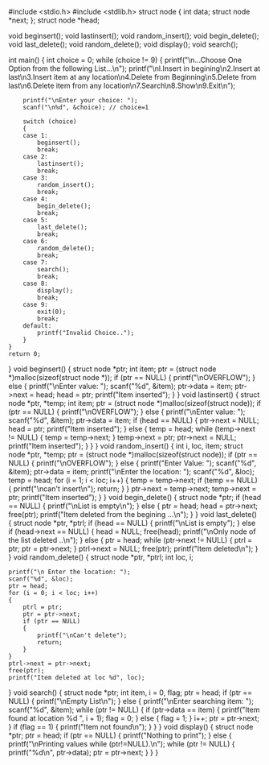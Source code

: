 #include <stdio.h>
#include <stdlib.h>
struct node
{
    int data;
    struct node *next;
};
struct node *head;

void beginsert();
void lastinsert();
void random_insert();
void begin_delete();
void last_delete();
void random_delete();
void display();
void search();

int main()
{
    int choice = 0;
    while (choice != 9)
    {
        printf("\n...Choose One Option from the following List...\n");
        printf("\nl.Insert in begining\n2.Insert at last\n3.Insert item at any location\n4.Delete from Beginning\n5.Delete from last\n6.Delete item from any location\n7.Search\n8.Show\n9.Exit\n");

        printf("\nEnter your choice: ");
        scanf("\n%d", &choice); // choice=1

        switch (choice)
        {
        case 1:
            beginsert();
            break;
        case 2:
            lastinsert();
            break;
        case 3:
            random_insert();
            break;
        case 4:
            begin_delete();
            break;
        case 5:
            last_delete();
            break;
        case 6:
            random_delete();
            break;
        case 7:
            search();
            break;
        case 8:
            display();
            break;
        case 9:
            exit(0);
            break;
        default:
            printf("Invalid Choice..");
        }
    }
    return 0;
}
void beginsert()
{
    struct node *ptr;
    int item;
    ptr = (struct node *)malloc(sizeof(struct node *));
    if (ptr == NULL)
    {
        printf("\nOVERFLOW");
    }
    else
    {
        printf("\nEnter value: ");
        scanf("%d", &item);
        ptr->data = item;
        ptr->next = head;
        head = ptr;
        printf("Item inserted");
    }
}
void lastinsert()
{
    struct node *ptr, *temp;
    int item;
    ptr = (struct node *)malloc(sizeof(struct node));
    if (ptr == NULL)
    {
        printf("\nOVERFLOW");
    }
    else
    {
        printf("\nEnter value: ");
        scanf("%d", &item);
        ptr->data = item;
        if (head == NULL)
        {
            ptr->next = NULL;
            head = ptr;
            printf("Item inserted");
        }
        else
        {
            temp = head;
            while (temp->next != NULL)
            {
                temp = temp->next;
            }
            temp->next = ptr;
            ptr->next = NULL;
            printf("Item inserted");
        }
    }
}
void random_insert()
{
    int i, loc, item;
    struct node *ptr, *temp;
    ptr = (struct node *)malloc(sizeof(struct node));
    if (ptr == NULL)
    {
        printf("\nOVERFLOW");
    }
    else
    {
        printf("Enter Value: ");
        scanf("%d", &item);
        ptr->data = item;
        printf("\nEnter the location: ");
        scanf("%d", &loc);
        temp = head;
        for (i = 1; i < loc; i++)
        {
            temp = temp->next;
            if (temp == NULL)
            {
                printf("\ncan't insert\n");
                return;
            }
        }
        ptr->next = temp->next;
        temp->next = ptr;
        printf("Item inserted");
    }
}
void begin_delete()
{
    struct node *ptr;
    if (head == NULL)
    {
        printf("\nList is empty\n");
    }
    else
    {
        ptr = head;
        head = ptr->next;
        free(ptr);
        printf("Item deleted from the begining ...\n");
    }
}
void last_delete()
{
    struct node *ptr, *ptrl;
    if (head == NULL)
    {
        printf("\nList is empty");
    }
    else if (head->next == NULL)
    {
        head = NULL;
        free(head);
        printf("\nOnly node of the list deleted ..\n");
    }
    else
    {
        ptr = head;
        while (ptr->next != NULL)
        {
            ptrl = ptr;
            ptr = ptr->next;
        }
        ptrl->next = NULL;
        free(ptr);
        printf("Item deleted\n");
    }
}
void random_delete()
{
    struct node *ptr, *ptrl;
    int loc, i;

    printf("\n Enter the location: ");
    scanf("%d", &loc);
    ptr = head;
    for (i = 0; i < loc; i++)
    {
        ptrl = ptr;
        ptr = ptr->next;
        if (ptr == NULL)
        {
            printf("\nCan't delete");
            return;
        }
    }
    ptrl->next = ptr->next;
    free(ptr);
    printf("Item deleted at loc %d", loc);
}
void search()
{
    struct node *ptr;
    int item, i = 0, flag;
    ptr = head;
    if (ptr == NULL)
    {
        printf("\nEmpty List\n");
    }
    else
    {
        printf("\nEnter searching item: ");
        scanf("%d", &item);
        while (ptr != NULL)
        {
            if (ptr->data == item)
            {
                printf("Item found at location %d ", i + 1);
                flag = 0;
            }
            else
            {
                flag = 1;
            }
            i++;
            ptr = ptr->next;
        }
        if (flag == 1)
        {
            printf("Item not found\n");
        }
    }
}
void display()
{
    struct node *ptr;
    ptr = head;
    if (ptr == NULL)
    {
        printf("Nothing to print");
    }
    else
    {
        printf("\nPrinting values while (ptr!=NULL).\n");
        while (ptr != NULL)
        {
            printf("%d\n", ptr->data);
            ptr = ptr->next;
         }
     }
}     

